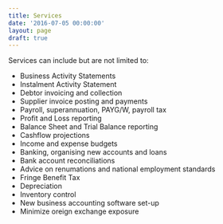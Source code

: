 ```yaml
---
title: Services
date: '2016-07-05 00:00:00'
layout: page
draft: true
---
```

Services can include but are not limited to:

* Business Activity Statements
* Instalment Activity Statement
* Debtor invoicing and collection
* Supplier invoice posting and payments
* Payroll, superannuation, PAYG/W, payroll tax
* Profit and Loss reporting
* Balance Sheet and Trial Balance reporting
* Cashflow projections
* Income and expense budgets
* Banking, organising new accounts and loans
* Bank account reconciliations
* Advice on renumations and national employment standards
* Fringe Benefit Tax
* Depreciation
* Inventory control
* New business accounting software set-up
* Minimize oreign exchange exposure

